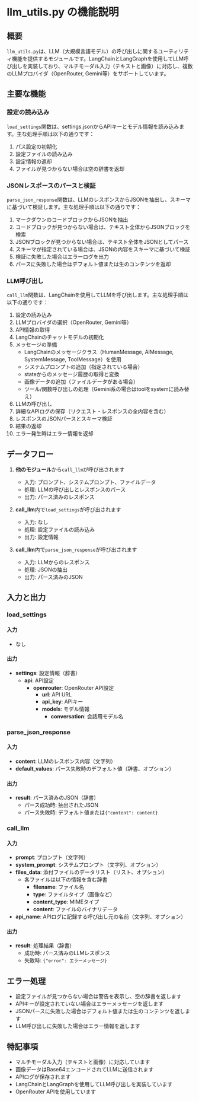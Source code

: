 # llm_utils.py の機能説明

## 概要

`llm_utils.py`は、LLM（大規模言語モデル）の呼び出しに関するユーティリティ機能を提供するモジュールです。LangChainとLangGraphを使用してLLM呼び出しを実装しており、マルチモーダル入力（テキストと画像）に対応し、複数のLLMプロバイダ（OpenRouter, Gemini等）をサポートしています。

## 主要な機能

### 設定の読み込み

`load_settings`関数は、settings.jsonからAPIキーとモデル情報を読み込みます。主な処理手順は以下の通りです：

1. パス設定の初期化
2. 設定ファイルの読み込み
3. 設定情報の返却
4. ファイルが見つからない場合は空の辞書を返却

### JSONレスポースのパースと検証

`parse_json_response`関数は、LLMのレスポンスからJSONを抽出し、スキーマに基づいて検証します。主な処理手順は以下の通りです：

1. マークダウンのコードブロックからJSONを抽出
2. コードブロックが見つからない場合は、テキスト全体からJSONブロックを検索
3. JSONブロックが見つからない場合は、テキスト全体をJSONとしてパース
4. スキーマが指定されている場合は、JSONの内容をスキーマに基づいて検証
5. 検証に失敗した場合はエラーログを出力
6. パースに失敗した場合はデフォルト値または生のコンテンツを返却

### LLM呼び出し

`call_llm`関数は、LangChainを使用してLLMを呼び出します。主な処理手順は以下の通りです：

1. 設定の読み込み
2. LLMプロバイダの選択（OpenRouter, Gemini等）
3. API情報の取得
4. LangChainのチャットモデルの初期化
5. メッセージの準備
   - LangChainのメッセージクラス（HumanMessage, AIMessage, SystemMessage, ToolMessage）を使用
   - システムプロンプトの追加（指定されている場合）
   - stateからのメッセージ履歴の取得と変換
   - 画像データの追加（ファイルデータがある場合）
   - ツール/関数呼び出しの処理（Gemini系の場合はtoolをsystemに読み替え）
6. LLMの呼び出し
7. 詳細なAPIログの保存（リクエスト・レスポンスの全内容を含む）
8. レスポンスのJSONパースとスキーマ検証
9. 結果の返却
10. エラー発生時はエラー情報を返却

## データフロー

1. **他のモジュール**から`call_llm`が呼び出されます
   - 入力: プロンプト、システムプロンプト、ファイルデータ
   - 処理: LLMの呼び出しとレスポンスのパース
   - 出力: パース済みのレスポンス

2. **call_llm**内で`load_settings`が呼び出されます
   - 入力: なし
   - 処理: 設定ファイルの読み込み
   - 出力: 設定情報

3. **call_llm**内で`parse_json_response`が呼び出されます
   - 入力: LLMからのレスポンス
   - 処理: JSONの抽出
   - 出力: パース済みのJSON

## 入力と出力

### load_settings

#### 入力
- なし

#### 出力
- **settings**: 設定情報（辞書）
  - **api**: API設定
    - **openrouter**: OpenRouter API設定
      - **url**: API URL
      - **api_key**: APIキー
      - **models**: モデル情報
        - **conversation**: 会話用モデル名

### parse_json_response

#### 入力
- **content**: LLMのレスポンス内容（文字列）
- **default_values**: パース失敗時のデフォルト値（辞書、オプション）

#### 出力
- **result**: パース済みのJSON（辞書）
  - パース成功時: 抽出されたJSON
  - パース失敗時: デフォルト値または`{"content": content}`

### call_llm

#### 入力
- **prompt**: プロンプト（文字列）
- **system_prompt**: システムプロンプト（文字列、オプション）
- **files_data**: 添付ファイルのデータリスト（リスト、オプション）
  - 各ファイルは以下の情報を含む辞書
    - **filename**: ファイル名
    - **type**: ファイルタイプ（画像など）
    - **content_type**: MIMEタイプ
    - **content**: ファイルのバイナリデータ
- **api_name**: APIログに記録する呼び出し元の名前（文字列、オプション）

#### 出力
- **result**: 処理結果（辞書）
  - 成功時: パース済みのLLMレスポンス
  - 失敗時: `{"error": エラーメッセージ}`

## エラー処理

- 設定ファイルが見つからない場合は警告を表示し、空の辞書を返します
- APIキーが設定されていない場合はエラーメッセージを返します
- JSONパースに失敗した場合はデフォルト値または生のコンテンツを返します
- LLM呼び出しに失敗した場合はエラー情報を返します

## 特記事項

- マルチモーダル入力（テキストと画像）に対応しています
- 画像データはBase64エンコードされてLLMに送信されます
- APIログが保存されます
- LangChainとLangGraphを使用してLLM呼び出しを実装しています
- OpenRouter APIを使用しています
